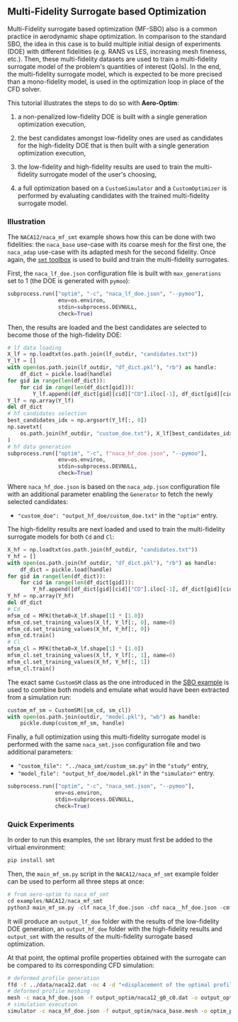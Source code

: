## Multi-Fidelity Surrogate based Optimization
Multi-Fidelity surrogate based optimization (MF-SBO) also is a common practice in aerodynamic shape optimization. In comparison to the standard SBO, the idea in this case is to build multiple initial design of experiments (DOE) with different fidelities (e.g. RANS vs LES, increasing mesh fineness, etc.). Then, these multi-fidelity datasets are used to train a multi-fidelity surrogate model of the problem's quantities of interest (QoIs). In the end, the multi-fidelity surrogate model, which is expected to be more precised than a mono-fidelity model, is used in the optimization loop in place of the CFD solver.

This tutorial illustrates the steps to do so with **Aero-Optim**:

1) a non-penalized low-fidelity DOE is built with a single generation optimization execution,

2) the best candidates amongst low-fidelity ones are used as candidates for the high-fidelity DOE that is then built with a single generation optimization execution,

3) the low-fidelity and high-fidelity results are used to train the multi-fidelity surrogate model of the user's choosing,

4) a full optimization based on a `CustomSimulator` and a `CustomOptimizer` is performed by evaluating candidates with the trained multi-fidelity surrogate model.

### Illustration
The `NACA12/naca_mf_smt` example shows how this can be done with two fidelities: the `naca_base` use-case with its coarse mesh for the first one, the `naca_adap` use-case with its adapted mesh for the second fidelity. Once again, the [`smt` toolbox](https://smt.readthedocs.io/en/latest/index.html#) is used to build and train the multi-fidelity surrogates.

First, the `naca_lf_doe.json` configuration file is built with `max_generations` set to 1 (the DOE is generated with `pymoo`):
```py
subprocess.run(["optim", "-c", "naca_lf_doe.json", "--pymoo"],
                env=os.environ,
                stdin=subprocess.DEVNULL,
                check=True)
```

Then, the results are loaded and the best candidates are selected to become those of the high-fidelity DOE:
```py
# lf data loading
X_lf = np.loadtxt(os.path.join(lf_outdir, "candidates.txt"))
Y_lf = []
with open(os.path.join(lf_outdir, "df_dict.pkl"), "rb") as handle:
    df_dict = pickle.load(handle)
for gid in range(len(df_dict)):
    for cid in range(len(df_dict[gid])):
        Y_lf.append([df_dict[gid][cid]["CD"].iloc[-1], df_dict[gid][cid]["CL"].iloc[-1]])
Y_lf = np.array(Y_lf)
del df_dict
# hf candidates selection
best_candidates_idx = np.argsort(Y_lf[:, 0])
np.savetxt(
    os.path.join(hf_outdir, "custom_doe.txt"), X_lf[best_candidates_idx][:hf_doe_size]
)
# hf data generation
subprocess.run(["optim", "-c", f"naca_hf_doe.json", "--pymoo"],
                env=os.environ,
                stdin=subprocess.DEVNULL,
                check=True)
```
Where `naca_hf_doe.json` is based on the `naca_adp.json` configuration file with an additional parameter enabling the `Generator` to fetch the newly selected candidates:
- `"custom_doe": "output_hf_doe/custom_doe.txt"` in the `"optim"` entry.

The high-fidelity results are next loaded and used to train the multi-fidelity surrogate models for both `Cd` and `Cl`:
```py
X_hf = np.loadtxt(os.path.join(hf_outdir, "candidates.txt"))
Y_hf = []
with open(os.path.join(hf_outdir, "df_dict.pkl"), "rb") as handle:
    df_dict = pickle.load(handle)
for gid in range(len(df_dict)):
    for cid in range(len(df_dict[gid])):
        Y_hf.append([df_dict[gid][cid]["CD"].iloc[-1], df_dict[gid][cid]["CL"].iloc[-1]])
Y_hf = np.array(Y_hf)
del df_dict
# Cd
mfsm_cd = MFK(theta0=X_lf.shape[1] * [1.0])
mfsm_cd.set_training_values(X_lf, Y_lf[:, 0], name=0)
mfsm_cd.set_training_values(X_hf, Y_hf[:, 0])
mfsm_cd.train()
# Cl
mfsm_cl = MFK(theta0=X_lf.shape[1] * [1.0])
mfsm_cl.set_training_values(X_lf, Y_lf[:, 1], name=0)
mfsm_cl.set_training_values(X_hf, Y_hf[:, 1])
mfsm_cl.train()
```

The exact same `CustomSM` class as the one introduced in the [SBO example](example_smo.md) is used to combine both models and emulate what would have been extracted from a simulation run:
```py
custom_mf_sm = CustomSM([sm_cd, sm_cl])
with open(os.path.join(outdir, "model.pkl"), "wb") as handle:
    pickle.dump(custom_mf_sm, handle)
```

Finally, a full optimization using this multi-fidelity surrogate model is performed with the same `naca_smt.json` configuration file and two additional parameters:

- `"custom_file": "../naca_smt/custom_sm.py"` in the `"study"` entry,
- `"model_file": "output_hf_doe/model.pkl"` in the `"simulator"` entry.

```py
subprocess.run(["optim", "-c", "naca_smt.json", "--pymoo"],
               env=os.environ,
               stdin=subprocess.DEVNULL,
               check=True)
```

### Quick Experiments
In order to run this examples, the `smt` library must first be added to the virtual environment:
```sh
pip install smt
```
Then, the `main_mf_sm.py` script in the `NACA12/naca_mf_smt` example folder can be used to perform all three steps at once:
```py
# from aero-optim to naca_mf_smt
cd examples/NACA12/naca_mf_smt
python3 main_mf_sm.py -clf naca_lf_doe.json -chf naca__hf_doe.json -cmfsm naca_smt.json
```

It will produce an `output_lf_doe` folder with the results of the low-fidelity DOE generation, an `output_hf_doe` folder with the high-fidelity results and `output_smt` with the results of the multi-fidelity surrogate based optimization.

At that point, the optimal profile properties obtained with the surrogate can be compared to its corresponding CFD simulation:
```sh
# deformed profile generation
ffd -f ../data/naca12.dat -nc 4 -d "<displacement of the optimal profile>" -o output_optim
# deformed profile meshing
mesh -c naca_hf_doe.json -f output_optim/naca12_g0_c0.dat -o output_optim
# simulation execution
simulator -c naca_hf_doe.json -f output_optim/naca_base.mesh -o optim_profile
```